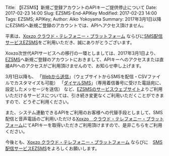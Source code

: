 Title: 【EZSMS】新規ご登録アカウントのAPIキーご提供停止について 
Date: 2017-02-23 14:00
Slug: EZSMS-End-APIKey
Modified: 2017-02-23 14:00
Tags: EZSMS; APIKey;
Author: Aiko Yokoyama
Summary: 2017年3月1日以降にEZSMSへ新規ご登録のアカウントでは、APIへアクセス頂けません。

平素は、[Xoxzo クラウド・テレフォニー・プラットフォーム](https://www.xoxzo.com/ja/) ならびに[SMS配信サービスEZSMS](https://www.ezsms.biz/ja/)をご利用いただき、誠にありがとうございます。

Xoxzo次世代APIサービスへの移行の一環としましては、2017年3月1日より、[EZSMS](https://www.ezsms.biz/ja/)へ新規ご登録のアカウントにおきまして、APIキーへのアクセスまたは直接APIへのアクセスがご利用頂けませんので、お知らせ申し上げます。

3月1日以降も、
「[Webから送信](http://bit.ly/2lN7oBU)」（ウェブサイトからSMSを配信・CSVファイルでカスタマイズも可能）
「[ダイヤルSMS](https://www.ezsms.biz/ja/faq/dialsms/)」（専用着信番号に受けた電話宛に、設定したメッセージを送信）
など、[EZSMSのサービスウェブサイト](https://www.ezsms.biz/ja/)よりご利用いただけるサービスについては、引き続き変更なくご利用いただくことができますので、どうぞご利用ください。

また、システム連動できるAPIをご利用のお客様への代替手段としまして、SMS配信と音声電話のご利用いただける[Xoxzo　クラウド・テレフォニー・プラットフォーム](https://www.xoxzo.com/ja/)にてAPIキーを取得いただきご利用頂けますので、是非こちらをご利用ください。

今後とも、[Xoxzo クラウド・テレフォニー・プラットフォーム](https://www.xoxzo.com/ja/) ならびに　[SMS配信サービスEZSMS](https://www.ezsms.biz/ja/)をよろしくお願いします。

